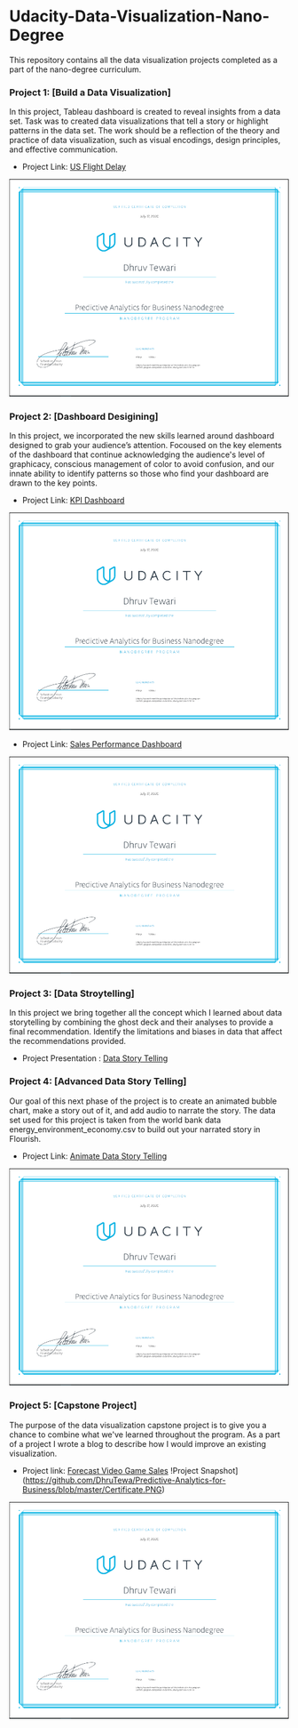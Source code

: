 # Udacity-Data-Visualization-Nano-Degree
This repository contains all the data visualization projects completed as a part of the nano-degree curriculum.

### Project 1: [Build a Data Visualization]

In this project, Tableau dashboard is created to reveal insights from a data set. Task was to created data visualizations that tell a story or highlight patterns in the data set. The work should be a reflection of the theory and practice of data visualization, such as visual encodings, design principles, and effective communication.

- Project Link: [US Flight Delay](https://public.tableau.com/profile/dhruv.tewari#!/vizhome/Flight_Delay_Dashboard_15953573831280/USFlightDelayDashboard)

![Project Snapshot:](https://github.com/DhruTewa/Predictive-Analytics-for-Business/blob/master/Certificate.PNG)

### Project 2: [Dashboard Desigining]

In this project, we incorporated the new skills learned around dashboard designed to grab your audience’s attention. Focoused on the key elements of the dashboard that continue acknowledging the audience's level of graphicacy, conscious management of color to avoid confusion, and our innate ability to identify patterns so those who find your dashboard are drawn to the key points.
 
- Project Link: [KPI Dashboard](https://public.tableau.com/profile/dhruv.tewari#!/vizhome/KPIDashboard_15955238913320/KPIDashboard)

![Project Snapshot:](https://github.com/DhruTewa/Predictive-Analytics-for-Business/blob/master/Certificate.PNG)

- Project Link: [Sales Performance Dashboard](https://public.tableau.com/profile/dhruv.tewari#!/vizhome/SalesPerformanceDashboard_15954438933310/SalesPerformanceDashboard)

![Project Snapshot:](https://github.com/DhruTewa/Predictive-Analytics-for-Business/blob/master/Certificate.PNG)

### Project 3: [Data Stroytelling]

In this project we  bring together all the concept which I learned about data storytelling by combining the ghost deck and their analyses to provide a final recommendation. Identify the limitations and biases in data that affect the recommendations provided.

- Project Presentation : [Data Story Telling](https://github.com/DhruTewa/Predictive-Analytics-for-Business/blob/master/3-%20Classification%20Model/Predicting%20Default%20Risk.ipynb)


### Project 4: [Advanced Data Story Telling]

Our goal of this next phase of the project is to create an animated bubble chart, make a story out of it, and add audio to narrate the story. The data set used for this project is taken from the world bank data energy_environment_economy.csv to build out your narrated story in Flourish.

- Project Link: [Animate Data Story Telling]( https://public.flourish.studio/story/496634/)

![Project Snapshot](https://github.com/DhruTewa/Predictive-Analytics-for-Business/blob/master/Certificate.PNG)



### Project 5: [Capstone Project]

The purpose of the data visualization capstone project is to give you a chance to combine what we've learned throughout the program. As a part of a project I wrote a blog to describe how I would improve an existing visualization.

- Project link: [Forecast Video Game Sales](https://public.tableau.com/profile/dhruv.tewari#!/vizhome/WindPowerDashboard/WindPowerDashboard)
!Project Snapshot](https://github.com/DhruTewa/Predictive-Analytics-for-Business/blob/master/Certificate.PNG)


![Udacity Predictive Analytics for Business Nanodegree](https://github.com/DhruTewa/Predictive-Analytics-for-Business/blob/master/Certificate.PNG)
